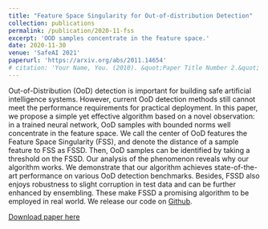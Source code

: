 ```yaml
---
title: "Feature Space Singularity for Out-of-distribution Detection"
collection: publications
permalink: /publication/2020-11-fss
excerpt: 'OOD samples concentrate in the feature space.'
date: 2020-11-30
venue: 'SafeAI 2021'
paperurl: 'https://arxiv.org/abs/2011.14654'
# citation: 'Your Name, You. (2010). &quot;Paper Title Number 2.&quot; <i>Journal 1</i>. 1(2).'
---
```

Out-of-Distribution (OoD) detection is important for building safe artificial intelligence systems. However, current OoD detection methods still cannot meet the performance requirements for practical deployment. In this paper, we propose a simple yet effective algorithm based on a novel observation: in a trained neural network, OoD samples with bounded norms well concentrate in the feature space. We call the center of OoD features the Feature Space Singularity (FSS), and denote the distance of a sample feature to FSS as FSSD. Then, OoD samples can be identified by taking a threshold on the FSSD. Our analysis of the phenomenon reveals why our algorithm works. We demonstrate that our algorithm achieves state-of-the-art performance on various OoD detection benchmarks. Besides, FSSD also enjoys robustness to slight corruption in test data and can be further enhanced by ensembling. These make FSSD a promising algorithm to be employed in real world. We release our code on [Github](https://github.com/megvii-research/FSSD_OoD_Detection).

[Download paper here](https://arxiv.org/abs/2011.14654)

<!-- Recommended citation: Your Name, You. (2010). "Paper Title Number 2." <i>Journal 1</i>. 1(2). -->